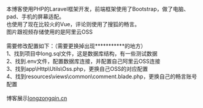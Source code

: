 本博客使用PHP的Laravel框架开发，前端框架使用了Bootstrap，做了电脑、pad、手机的屏幕适配。<br>
也使用了现在比较火的Vue，评论则使用了搜狐的畅言。<br>
图片跟视频存储使用的是阿里云OSS<br>
<br>
需要修改配置如下：（需要更换掉出现***********的地方）<br>
    1、找到项目中long.sql文件，这是数据库结构，有一些测试数据<br>
    2、找到.env文件，配置数据库连接，并配置自己阿里云OSS连接<br>
    3、找到app\Http\Utils\Oss.php，更换自己OSS的对应配置<br>
    4、找到resources\views\common\comment.blade.php，更换自己的畅言账号配置<br>
    <br>
博客展示<a href="http://longzongqin.cn">longzongqin.cn</a>    
